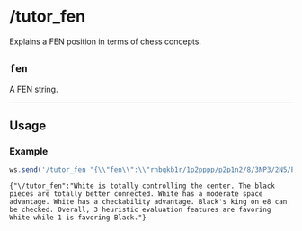 # /tutor_fen

Explains a FEN position in terms of chess concepts.

## `fen`

A FEN string.

---

## Usage

### Example

```js
ws.send('/tutor_fen "{\\"fen\\":\\"rnbqkb1r/1p2pppp/p2p1n2/8/3NP3/2N5/PPP2PPP/R1BQKB1R w KQkq -\\"}"');
```

```text
{"\/tutor_fen":"White is totally controlling the center. The black pieces are totally better connected. White has a moderate space advantage. White has a checkability advantage. Black's king on e8 can be checked. Overall, 3 heuristic evaluation features are favoring White while 1 is favoring Black."}
```
